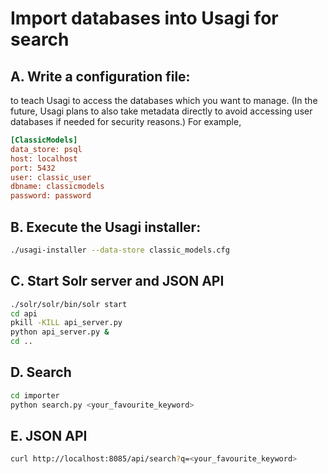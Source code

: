 # Import databases into Usagi for search

## A. Write a configuration file:
to teach Usagi to access the databases which you want to manage. (In the future, Usagi plans to also take metadata directly to avoid accessing user databases if needed for security reasons.) For example,

~~~ini
[ClassicModels]
data_store: psql
host: localhost
port: 5432
user: classic_user
dbname: classicmodels
password: password
~~~

## B. Execute the Usagi installer:

~~~bash
./usagi-installer --data-store classic_models.cfg
~~~

## C. Start Solr server and JSON API

~~~bash
./solr/solr/bin/solr start
cd api
pkill -KILL api_server.py
python api_server.py &
cd ..
~~~

## D. Search

~~~bash
cd importer
python search.py <your_favourite_keyword>
~~~

## E. JSON API

~~~bash
curl http://localhost:8085/api/search?q=<your_favourite_keyword>
~~~
